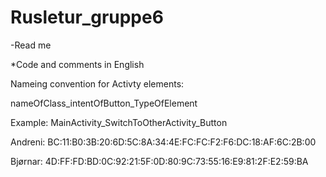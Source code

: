 # Rusletur_gruppe6

-Read me

*Code and comments in English

Nameing convention for Activty elements:


nameOfClass_intentOfButton_TypeOfElement

Example: MainActivity_SwitchToOtherActivity_Button 

Andreni: BC:11:B0:3B:20:6D:5C:8A:34:4E:FC:FC:F2:F6:DC:18:AF:6C:2B:00

Bjørnar: 4D:FF:FD:BD:0C:92:21:5F:0D:80:9C:73:55:16:E9:81:2F:E2:59:BA
